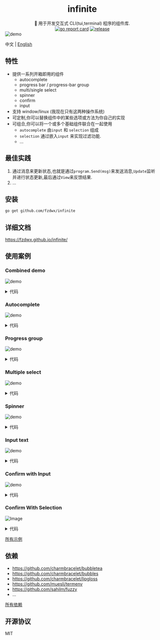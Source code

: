 <div align="center">
<h1>infinite</h1>
<span>🧬 用于开发交互式 CLI(tui,terminal) 程序的组件库.</span>
<br>
<a href="https://goreportcard.com/report/github.com/fzdwx/infinite"><img src="https://goreportcard.com/badge/github.com/fzdwx/infinite" alt="go report card"></a>
<a href="https://github.com/fzdwx/infinite/releases"><img src="https://img.shields.io/github/v/release/fzdwx/infinite.svg?style=flat-square" alt="release"></a>
</div>
<img src="https://user-images.githubusercontent.com/65269574/184916069-076a0f6a-70bd-49e1-b7d7-0d2e7fc5c6bb.gif" alt="demo">

中文 | [English](https://fzdwx.github.io/infinite/en/)

## 特性

- 提供一系列开箱即用的组件
    - autocomplete
    - progress bar / progress-bar group
    - multi/single select
    - spinner
    - confirm
    - input
- 支持 window/linux (我现在只有这两种操作系统)
- 可定制,你可以替换组件中的某些选项或方法为你自己的实现
- 可组合,你可以将一个或多个基础组件联合在一起使用
    - `autocomplete` 由`input` 和 `selection` 组成
    - `selection` 通过嵌入`input` 来实现过滤功能.
    - ...

## 最佳实践

1. 通过消息来更新状态,也就是通过`program.Send(msg)`来发送消息,`Update`监听并进行状态更新,最后通过`View`来反馈结果.
2. ...

## 安装

```bash
go get github.com/fzdwx/infinite
```

## 详细文档

https://fzdwx.github.io/infinite/

## 使用案例

### Combined demo

![demo](https://user-images.githubusercontent.com/65269574/184496950-dbc246e7-5199-4e85-8167-1292b6eeb574.gif)

<details>
<summary>代码</summary>

```go
package main

import (
	"errors"
	tea "github.com/charmbracelet/bubbletea"
	"github.com/fzdwx/infinite/components"
	"github.com/fzdwx/infinite/pkg/strx"
	"time"
)

func main() {
	total := 10
	spinner := components.NewSpinner()
	spinner.Prompt = strx.Space + spinner.Prompt
	progress := components.NewProgress().WithTotal(int64(total))

	NewComponent(spinner, progress).Display(func(c *Component) {
		sleep()

		for i := 0; i < total+1; i++ {
			progress.IncrOne()
			sleep()
		}

		for i := 0; i < total; i++ {
			progress.DecrOne()
			sleep()
		}

		for i := 0; i < total+1; i++ {
			progress.IncrOne()
			sleep()
		}
	})
}

type Component struct {
	spinner  *components.Spinner
	progress *components.Progress
	*components.StartUp
}

func NewComponent(spinner *components.Spinner, progress *components.Progress) *Component {
	return &Component{spinner: spinner, progress: progress}
}

func (c *Component) Display(runner func(c *Component)) error {
	c.StartUp = components.NewStartUp(c)
	if runner == nil {
		return errors.New("runner is null")
	}

	go func() {
		runner(c)
		c.progress.Done()
		c.Quit()
	}()

	return c.Start()
}

func (c *Component) Init() tea.Cmd {

	return tea.Batch(c.spinner.Init(), c.progress.Init())
}

func (c *Component) Update(msg tea.Msg) (tea.Model, tea.Cmd) {
	switch msg := msg.(type) {
	case tea.KeyMsg:
		switch msg.String() {
		case "ctrl+c":
			return c, tea.Quit
		}
	}
	_, c1 := c.spinner.Update(msg)
	_, c2 := c.progress.Update(msg)

	return c, tea.Batch(c1, c2)
}

func (c *Component) View() string {
	return strx.NewFluent().Write(c.spinner.View()).Space(4).Write(c.progress.View()).String()
}

func (c *Component) SetProgram(program *tea.Program) {
	c.spinner.SetProgram(program)
	c.progress.SetProgram(program)
}

func sleep() {
	time.Sleep(time.Millisecond * 100)
}
```

</details>

### Autocomplete

![demo](https://user-images.githubusercontent.com/65269574/184916654-999cd99d-94bf-4bd8-8d2c-87d547ec20d7.gif)
<details>
<summary>代码</summary>

```go
package main

import (
	"github.com/duke-git/lancet/v2/slice"
	"github.com/fzdwx/infinite/components"
	"github.com/sahilm/fuzzy"
	"path/filepath"
	"sort"
)

func main() {
	var f components.Suggester = func(valCtx components.AutocompleteValCtx) ([]string, bool) {
		cursorWord := valCtx.CursorWord()
		files, err := filepath.Glob(cursorWord + "*")
		if err != nil {
			return nil, false
		}

		matches := fuzzy.Find(cursorWord, files)
		if len(matches) == 0 {
			return nil, false
		}

		sort.Stable(matches)

		suggester := slice.Map[fuzzy.Match, string](matches, func(index int, item fuzzy.Match) string {
			return files[item.Index]
		})
		return suggester, true
	}

	c := components.NewAutocomplete(f)

	components.NewStartUp(c).Start()
}

```

</details>

### Progress group

![demo](https://user-images.githubusercontent.com/65269574/183296585-b0a56827-d9d9-4258-ad32-266ada01b1ed.gif)

<details>
<summary>代码</summary>

```go
package main

import (
	"github.com/fzdwx/infinite/components"
	"github.com/fzdwx/infinite/components/progress"
	"time"
)

func main() {
	cnt := 10

	group := progress.NewGroupWithCount(10).
		AppendRunner(func(progress *components.Progress) func() {
			total := cnt
			cnt += 1
			progress.WithTotal(int64(total)).
				WithDefaultGradient()

			return func() {

				for i := 0; i < total+1; i++ {
					progress.IncrOne()
					sleep()
				}

				for i := 0; i < total; i++ {
					progress.DecrOne()
					sleep()
				}

				for i := 0; i < total+1; i++ {
					progress.IncrOne()
					sleep()
				}
			}
		})
	group.Display()
}

func sleep() {
	time.Sleep(time.Millisecond * 100)
}
```

</details>

### Multiple select

![demo](https://user-images.githubusercontent.com/65269574/183274216-d2a7af91-0581-4d13-b8c2-00b9aad5ef3a.gif)

<details>
<summary>代码</summary>

```go
package main

import (
	inf "github.com/fzdwx/infinite"
	"github.com/fzdwx/infinite/color"
	"github.com/fzdwx/infinite/components"
	"github.com/fzdwx/infinite/components/selection/multiselect"
	"github.com/fzdwx/infinite/style"
)

func main() {
	input := components.NewInput()
	input.Prompt = "Filtering: "
	input.PromptStyle = style.New().Bold().Italic().Fg(color.LightBlue)

	_, _ = inf.NewMultiSelect([]string{
		"Buy carrots",
		"Buy celery",
		"Buy kohlrabi",
		"Buy computer",
		"Buy something",
		"Buy car",
		"Buy subway",
	},
		multiselect.WithFilterInput(input),
	).Display("select your items!")
}
```

</details>

### Spinner

![demo](https://user-images.githubusercontent.com/65269574/183074665-42d7d902-a56c-420c-a740-3aacc7dc922c.gif)

<details>
<summary>代码</summary>

```go
package main

import (
	inf "github.com/fzdwx/infinite"
	"github.com/fzdwx/infinite/components"
	"github.com/fzdwx/infinite/components/spinner"
	"time"
)

func main() {
	_ = inf.NewSpinner(
		spinner.WithShape(components.Dot),
		//spinner.WithDisableOutputResult(),
	).Display(func(spinner *spinner.Spinner) {
		for i := 0; i < 10; i++ {
			time.Sleep(time.Millisecond * 100)
			spinner.Refreshf("hello world %d", i)
		}

		spinner.Finish("finish")

		spinner.Refresh("is finish?")
	})

	time.Sleep(time.Millisecond * 100 * 15)
}
```

</details>

### Input text

![demo](https://user-images.githubusercontent.com/65269574/183075959-031a068d-6f88-40a0-8b5e-f3d5bba481af.gif)

<details>
<summary>代码</summary>

```go
package main

import (
	"fmt"
	inf "github.com/fzdwx/infinite"
	"github.com/fzdwx/infinite/components/input/text"
	"github.com/fzdwx/infinite/theme"
)

func main() {

	i := inf.NewText(
		text.WithPrompt("what's your name? "),
		text.WithPromptStyle(theme.DefaultTheme.PromptStyle),
		text.WithPlaceholder(" fzdwx (maybe)"),
	)

	_ = i.Display()

	fmt.Printf("you input: %s\n", i.Value())
}
```

</details>

### Confirm with Input

![demo](https://user-images.githubusercontent.com/65269574/183076452-5fa73013-42de-47df-97b4-7be743d074c1.gif)

<details>
<summary>代码</summary>

```go
package main

import (
	"fmt"
	inf "github.com/fzdwx/infinite"
	"github.com/fzdwx/infinite/components/input/confirm"
)

func main() {

	c := inf.NewConfirm(
		confirm.WithDefaultYes(),
		confirm.WithDisplayHelp(),
	)

	c.Display()

	if c.Value() {
		fmt.Println("yes, you are.")
	} else {
		fmt.Println("no,you are not.")
	}
}
```

</details>

### Confirm With Selection

![Image](https://user-images.githubusercontent.com/65269574/184532991-ef3f5290-ae32-4294-906e-c097c3cf8ca1.gif)

<details>
<summary>代码</summary>

```go
package main

import (
	"fmt"
	inf "github.com/fzdwx/infinite"
)

func main() {

	val, _ := inf.NewConfirmWithSelection(
		//confirm.WithDisOutResult(),
	).Display()

	fmt.Println(val)
}
```

</details>

[所有示例](https://github.com/fzdwx/infinite/tree/main/_examples)

## 依赖

- https://github.com/charmbracelet/bubbletea
- https://github.com/charmbracelet/bubbles
- https://github.com/charmbracelet/lipgloss
- https://github.com/muesli/termenv
- https://github.com/sahilm/fuzzy
- ...

[所有依赖](https://github.com/fzdwx/infinite/network/dependencies)

## 开源协议

MIT
